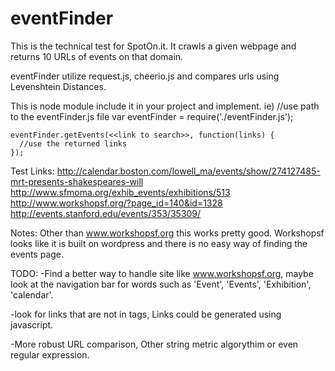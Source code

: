 eventFinder
===========

This is the technical test for SpotOn.it. It crawls a given webpage and returns 10 URLs of events on that domain.

eventFinder utilize request.js, cheerio.js and compares urls using Levenshtein Distances.

This is node module include it in your project and implement.
ie) 
    //use path to the eventFinder.js file
    var eventFinder = require('./eventFinder.js');

    eventFinder.getEvents(<<link to search>>, function(links) {
      //use the returned links
    });

Test Links:
http://calendar.boston.com/lowell_ma/events/show/274127485-mrt-presents-shakespeares-will
http://www.sfmoma.org/exhib_events/exhibitions/513
http://www.workshopsf.org/?page_id=140&id=1328
http://events.stanford.edu/events/353/35309/


Notes: 
Other than www.workshopsf.org this works pretty good. Workshopsf looks like it is built on wordpress and there is no easy way of finding the events page. 


TODO: 
-Find a better way to handle site like www.workshopsf.org, maybe look at the navigation bar for words such as 'Event', 'Events', 'Exhibition', 'calendar'.

-look for links that are not in <a></a> tags, Links could be generated using javascript.

-More robust URL comparison, Other string metric algorythim or even regular expression.